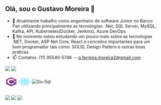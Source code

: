 ## Olá, sou o Gustavo Moreira 👋

- 🔭 Atualmente trabalho como engenheiro de software Júnior no Banco Pan utilizando principalmente as tecnologias: .Net, SQL Server, MySQL, Kafka, API, Kubernetes(Docker, Jenkins), Azure DevOps
- 🌱 No momento estou estudando um pouco mais sobre as tecnologias .NET, Docker, ASP Net Core, React e conceitos importantes para um bom programador tais como: SOLID, Design Pattern e outras boas práticas
- 📫 Contatos: (11) 95540-5746 -- g.ferreira.moreira2@gmail.com

<div>
  <img height="180em" src="https://github-readme-stats.vercel.app/api?username=guzinhohfm&show_icons=true&theme=tokyonight">
  <img height="180em" src="https://github-readme-stats.vercel.app/api/top-langs/?username=guzinhohfm&show_icons=true&theme=tokyonight">
</div>

<div style="display: inline_block"><br>
  <img align="center" alt="Gu-csharp" height="30" width="40" src="https://raw.githubusercontent.com/devicons/devicon/master/icons/csharp/csharp-original.svg">
  <img align="center" alt="Gu-React" height="30" width="40" src="https://raw.githubusercontent.com/devicons/devicon/master/icons/react/react-original.svg">
  <img  align="center" alt="Gu-Sql" height="30" width="40"src="https://cdn.jsdelivr.net/gh/devicons/devicon@latest/icons/microsoftsqlserver/microsoftsqlserver-original-wordmark.svg" />
</div>

##

<div>
   <a href="https://www.instagram.com/gustavo.moreira/" target="_blank"><img src="https://img.shields.io/badge/-Instagram-%23E4405F?style=for-the-badge&logo=instagram&logoColor=white" target="_blank"></a>
  <a href="https://www.linkedin.com/in/gustavo-moreira-ab6b9a1bb/" target="_blank"><img src="https://img.shields.io/badge/-LinkedIn-%230077B5?style=for-the-badge&logo=linkedin&logoColor=white" target="_blank"></a> 
  <a href="mailto:g.ferreira.moreira2@gmail.com"><img src="https://img.shields.io/badge/-Gmail-%23333?style=for-the-badge&logo=gmail&logoColor=white" target="_blank"></a>
</div>
